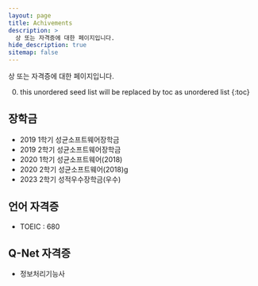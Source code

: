 ```yaml
---
layout: page
title: Achivements
description: >
  상 또는 자격증에 대한 페이지입니다.
hide_description: true
sitemap: false
---
```


상 또는 자격증에 대한 페이지입니다.

0. this unordered seed list will be replaced by toc as unordered list
{:toc}


## 장학금
- 2019 1학기 성균소프트웨어장학금
- 2019 2학기 성균소프트웨어장학금 
- 2020 1학기 성균소프트웨어(2018)
- 2020 2학기 성균소프트웨어(2018)g
- 2023 2학기 성적우수장학금(우수)

## 언어 자격증
- TOEIC : 680

## Q-Net 자격증
- 정보처리기능사